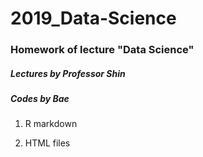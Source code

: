 # 2019_Data-Science

### Homework of lecture "Data Science"

##### Lectures by Professor Shin
##### Codes by Bae

1. R markdown

2. HTML files
